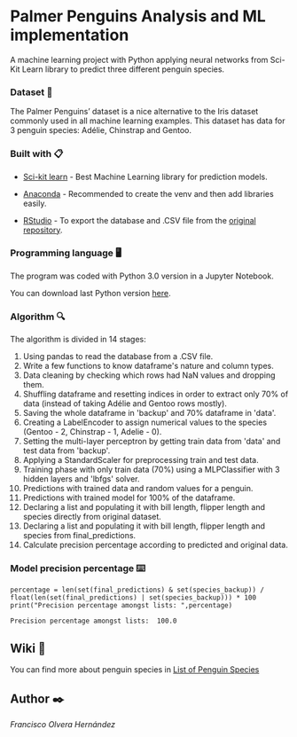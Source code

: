 # Palmer Penguins Analysis and ML implementation
A machine learning project with Python applying neural networks from Sci-Kit Learn library to predict three different penguin species.

### Dataset 🚀

The Palmer Penguins’ dataset is a nice alternative to the Iris dataset commonly used in all machine learning examples. This dataset has data for 3 penguin species: Adélie, Chinstrap and Gentoo.


### Built with 📋

* [Sci-kit learn](https://scikit-learn.org/stable/install.html) - Best Machine Learning library for prediction models.

* [Anaconda](https://www.anaconda.com/products/individual) - Recommended to create the venv and then add libraries easily.

* [RStudio](https://www.rstudio.com/products/rstudio/download/) - To export the database and .CSV file from the [original repository](https://github.com/allisonhorst/palmerpenguins).


### Programming language 🖥️

The program was coded with Python 3.0 version in a Jupyter Notebook.

You can download last Python version [here](https://www.python.org/downloads/).



### Algorithm 🔍

The algorithm is divided in 14 stages:
1. Using pandas to read the database from a .CSV file.
2. Write a few functions to know dataframe's nature and column types.
3. Data cleaning by checking which rows had NaN values and dropping them.
4. Shuffling dataframe and resetting indices in order to extract only 70% of data (instead of taking Adélie and Gentoo rows mostly).
5. Saving the whole dataframe in 'backup' and 70% dataframe in 'data'.
6. Creating a LabelEncoder to assign numerical values to the species (Gentoo - 2,   Chinstrap - 1,    Adelie - 0).
7. Setting the multi-layer perceptron by getting train data from 'data' and test data from 'backup'.
8. Applying a StandardScaler for preprocessing train and test data.
9. Training phase with only train data (70%) using a MLPClassifier with 3 hidden layers and 'lbfgs' solver.
10. Predictions with trained data and random values for a penguin.
11. Predictions with trained model for 100% of the dataframe.
12. Declaring a list and populating it with bill length, flipper length and species directly from original dataset.
13. Declaring a list and populating it with bill length, flipper length and species from final_predictions.
14. Calculate precision percentage according to predicted and original data.


### Model precision percentage ⌨️

```
percentage = len(set(final_predictions) & set(species_backup)) / float(len(set(final_predictions) | set(species_backup))) * 100
print("Precision percentage amongst lists: ",percentage)

Precision percentage amongst lists:  100.0
```


## Wiki 📖

You can find more about penguin species in [List of Penguin Species](https://www.birdlife.org/worldwide/news/list-penguin-species)


## Author ✒️

_Francisco Olvera Hernández_

